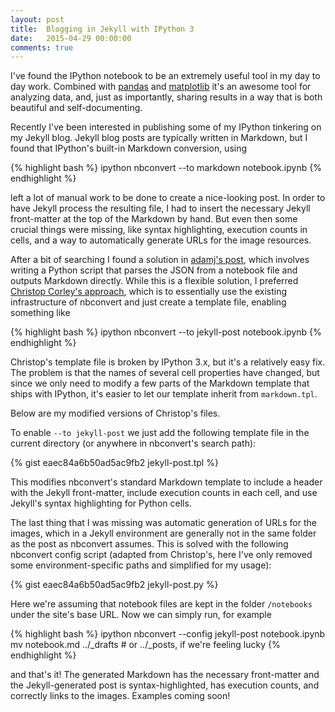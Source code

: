 ```yaml
---
layout: post
title:  Blogging in Jekyll with IPython 3
date:   2015-04-29 00:00:00
comments: true
---
```


I've found the IPython notebook to be an extremely useful tool in my day to day
work. Combined with 
[pandas](http://pandas.pydata.org)
and
[matplotlib](http://matplotlib.org/)
it's an awesome tool for analyzing data, and, just as importantly, sharing
results in a way that is both beautiful and self-documenting.

Recently I've been interested in publishing some of my IPython tinkering on my
Jekyll blog. Jekyll blog posts are typically written in Markdown, but I found
that IPython's built-in Markdown conversion, using

{% highlight bash %}
ipython nbconvert --to markdown notebook.ipynb
{% endhighlight %}

left a lot of manual work to be done to create a nice-looking post.  In order
to have Jekyll process the resulting file, I had to insert the necessary Jekyll
front-matter at the top of the Markdown by hand. But even then some crucial
things were missing, like syntax highlighting, execution counts in cells, and a
way to automatically generate URLs for the image resources.

After a bit of searching I found a solution in
[adamj's post](http://adamj.eu/tech/2014/09/21/using-ipython-notebook-to-write-jekyll-blog-posts/),
which involves writing a Python script that parses the JSON from a notebook
file and outputs Markdown directly. While this is a flexible solution, I
preferred
[Christop Corley's approach](http://cscorley.github.io/2014/02/21/blogging-with-ipython-and-jekyll/),
which is to essentially use the existing infrastructure of nbconvert and just
create a template file, enabling something like

{% highlight bash %}
ipython nbconvert --to jekyll-post notebook.ipynb
{% endhighlight %}

Christop's template file is broken by IPython 3.x, but it's a relatively easy
fix. The problem is that the names of several cell properties have changed, but
since we only need to modify a few parts of the Markdown template that ships
with IPython, it's easier to let our template inherit from `markdown.tpl`.

Below are my modified versions of Christop's files.

To enable `--to jekyll-post` we just add the following template file in the
current directory (or anywhere in nbconvert's search path):

{% gist eaec84a6b50ad5ac9fb2 jekyll-post.tpl %}

This modifies nbconvert's standard Markdown template to include a header with
the Jekyll front-matter, include execution counts in each cell, and use
Jekyll's syntax highlighting for Python cells.

The last thing that I was missing was automatic generation of URLs for the
images, which in a Jekyll environment are generally not in the same folder as
the post as nbconvert assumes. This is solved with the following nbconvert
config script (adapted from Christop's, here I've only removed some
environment-specific paths and simplified for my usage):

{% gist eaec84a6b50ad5ac9fb2 jekyll-post.py %}

Here we're assuming that notebook files are kept in the folder `/notebooks`
under the site's base URL. Now we can simply run, for example

{% highlight bash %}
ipython nbconvert --config jekyll-post notebook.ipynb
mv notebook.md ../_drafts # or ../_posts, if we're feeling lucky
{% endhighlight %}

and that's it! The generated Markdown has the necessary front-matter and the
Jekyll-generated post is syntax-highlighted, has execution counts, and
correctly links to the images. Examples coming soon!

